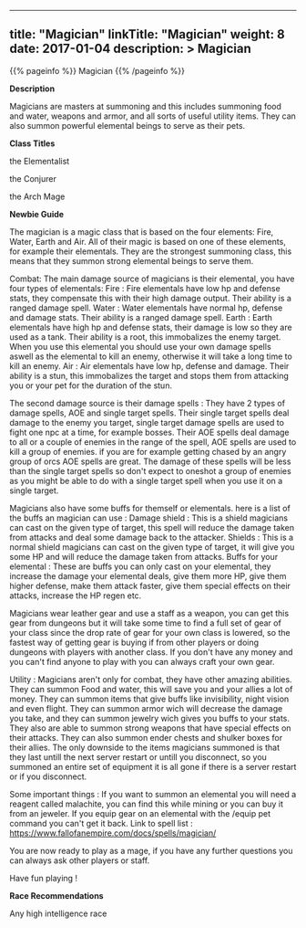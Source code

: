 
---
title: "Magician"
linkTitle: "Magician"
weight: 8
date: 2017-01-04
description: >
 Magician
---

{{% pageinfo %}}
Magician
{{% /pageinfo %}}

**Description**

Magicians are masters at summoning and this includes summoning food and water, weapons and armor, and all sorts of useful utility items. They can also summon powerful elemental beings to serve as their pets.

**Class Titles**

the Elementalist

the Conjurer

the Arch Mage

**Newbie Guide**

The magician is a magic class that is based on the four elements: Fire, Water, Earth and Air. All of their magic is based on one of these elements, for example their elementals. They are the strongest summoning class, this means that they summon strong elemental beings to serve them.

Combat:
The main damage source of magicians is their elemental, you have four types of elementals:
Fire : Fire elementals have low hp and defense stats, they compensate this with their high damage output. Their ability is a ranged damage spell.
Water : Water elementals have normal hp, defense and damage stats. Their ability is a ranged damage spell.
Earth : Earth elementals have high hp and defense stats, their damage is low so they are used as a tank. Their ability is a root, this immobalizes the enemy target. When you use this elemental you should use your own damage spells aswell as the elemental to kill an enemy, otherwise it will take a long time to kill an enemy.
Air : Air elementals have low hp, defense and damage. Their ability is a stun, this immobalizes the target and stops them from attacking you or your pet for the duration of the stun.

The second damage source is their damage spells :
They have 2 types of damage spells, AOE and single target spells. Their single target spells deal damage to the enemy you target, single target damage spells are used to fight one npc at a time, for example bosses. Their AOE spells deal damage to all or a couple of enemies in the range of the spell, AOE spells are used to kill a group of enemies. if you are for example getting chased by an angry group of orcs AOE spells are great. The damage of these spells will be less than the single target spells so don't expect to oneshot a group of enemies as you might be able to do with a single target spell when you use it on a single target.

Magicians also have some buffs for themself or elementals. here is a list of the buffs an magician can use :
Damage shield : This is a shield magicians can cast on the given type of target, this spell will reduce the damage taken from attacks and deal some damage back to the attacker.
Shields : This is a normal shield magicians can cast on the given type of target, it will give you some HP and will reduce the damage taken from attacks.
Buffs for your elemental : These are buffs you can only cast on your elemental, they increase the damage your elemental deals, give them more HP, give them higher defense, make them attack faster, give them special effects on their attacks, increase the HP regen etc.

Magicians wear leather gear and use a staff as a weapon, you can get this gear from dungeons but it will take some time to find a full set of gear of your class since the drop rate of gear for your own class is lowered, so the fastest way of getting gear is buying if from other players or doing dungeons with players with another class. If you don't have any money and you can't find anyone to play with you can always craft your own gear.

Utility :
Magicians aren't only for combat, they have other amazing abilities. They can summon Food and water, this will save you and your allies a lot of money. They can summon items that give buffs like invisibility, night vision and even flight. They can summon armor wich will decrease the damage you take, and they can summon jewelry wich gives you buffs to your stats. They also are able to summon strong weapons that have special effects on their attacks. They can also summon ender chests and shulker boxes for their allies. The only downside to the items magicians summoned is that they last untill the next server restart or untill you disconnect, so you summoned an entire set of equipment it is all gone if there is a server restart or if you disconnect.

Some important things :
If you want to summon an elemental you will need a reagent called malachite, you can find this while mining or you can buy it from an jeweler. If you equip gear on an elemental with the /equip pet command you can't get it back.
Link to spell list : https://www.fallofanempire.com/docs/spells/magician/

You are now ready to play as a mage, if you have any further questions you can always ask other players or staff.

Have fun playing !

**Race Recommendations**

Any high intelligence race
